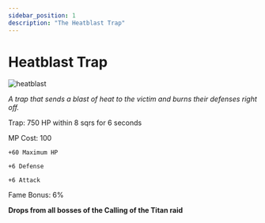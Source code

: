 ```yaml
---
sidebar_position: 1
description: "The Heatblast Trap"
---
```


# Heatblast Trap

![heatblast](https://vwiki.valorserver.com/api/item/picture/heatblast%20trap)

<i>A trap that sends a blast of heat to the victim and burns their defenses right off.</i>

Trap: 750 HP within 8 sqrs for 6 seconds

MP Cost: 100

    +60 Maximum HP
    
    +6 Defense
    
    +6 Attack

Fame Bonus: 6%

**Drops from all bosses of the Calling of the Titan raid**
